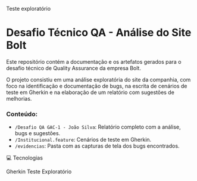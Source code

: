 Teste exploratório 

# Desafio Técnico QA - Análise do Site Bolt

Este repositório contém a documentação e os artefatos gerados para o desafio técnico de Quality Assurance da empresa Bolt.

O projeto consistiu em uma análise exploratória do site da companhia, com foco na identificação e documentação de bugs, na escrita de cenários de teste em Gherkin e na elaboração de um relatório com sugestões de melhorias.

### Conteúdo:
* `/Desafio QA GAC-1 - João Silva`: Relatório completo com a análise, bugs e sugestões.
* `/Institucional.feature`: Cenários de teste em Gherkin.
* `/evidencias`: Pasta com as capturas de tela dos bugs encontrados.

💻 Tecnologias

Gherkin
Teste Exploratório
